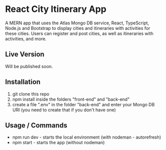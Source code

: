 # React City Itinerary App

A MERN app that uses the Atlas Mongo DB service, React, TypeScript, Node.js and Bootstrap to display cities and itineraries with activities for these cities. Users can register and post cities, as well as itineraries with activities, and more.

## Live Version

Will be published soon.

## Installation

1. git clone this repo
2. npm install inside the folders "front-end" and "back-end"
3. create a file ".env" in the folder "back-end" and enter your Mongo DB URI (you need to create that if you don't have one)

## Usage / Commands

- npm run dev - starts the local environment (with nodeman - autorefresh)
- npm start - starts the app (without nodeman)
